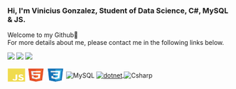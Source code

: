 ### Hi, I'm Vinicius Gonzalez, Student of Data Science, C#, MySQL & JS.
Welcome to my Github👋</br>
For more details about me, please contact me in the following links below.

<div>
  <a href = "https://vlgonzalez.github.io/cv/#principa"target="_blank"><img src="https://img.shields.io/badge/website-000000?style=for-the-badge&logo=About.me&logoColor=white"></a>
   <a href = "mailto:vinicius.vlg@hotmail.com"target="_blank"><img src="https://img.shields.io/badge/Microsoft_Outlook-0078D4?style=for-the-badge&logo=microsoft-outlook&logoColor=white" target="_blank"></a>
  <a href="https://www.linkedin.com/in/vin%C3%ADcius-gonzalez-758425b9/" target="_blank"><img src="https://img.shields.io/badge/-LinkedIn-%230077B5?style=for-the-badge&logo=linkedin&logoColor=white"></a> 
</div>

<div style="display: inline_block"><br>
  <a href="https://vlgonzalez.github.io/Dieta/" target="_blank"><img align="center" alt="Js" height="30" width="40"    src="https://raw.githubusercontent.com/devicons/devicon/master/icons/javascript/javascript-plain.svg"></a>
 <a href="https://vlgonzalez.github.io/cv/index.html#hoje" target="_blank"><img align="center" alt="HTML" height="30" width="40" src="https://raw.githubusercontent.com/devicons/devicon/master/icons/html5/html5-original.svg"></a>
  <img align="center" alt="CSS" height="30" width="40" src="https://raw.githubusercontent.com/devicons/devicon/master/icons/css3/css3-original.svg">
  <a https://github.com/vlgonzalez/Desafio-ecommerceRefinado/blob/main/ecommerceRefinado.sql target="_blank"><img align="center" alt="MySQL" height="50" width="60" src="https://cdn.jsdelivr.net/gh/devicons/devicon/icons/mysql/mysql-plain-wordmark.svg" /></a>
  <a href="https://github.com/vlgonzalez/desafio" target="_blank"><img align="center" alt="dotnet" height="50" width="60" src="https://cdn.jsdelivr.net/gh/devicons/devicon/icons/dot-net/dot-net-original-wordmark.svg" />
  <a https://github.com/vlgonzalez/desafio/blob/main/DesafioFundamentos/Models/Estacionamento.cs target="_blank"><img align="center" alt="Csharp" height="50" width="60" src="https://cdn.jsdelivr.net/gh/devicons/devicon/icons/csharp/csharp-original.svg" /></a>
</div>

<!--
**vlgonzalez/vlgonzalez** is a ✨ _special_ ✨ repository because its `README.md` (this file) appears on your GitHub profile.

Here are some ideas to get you started:

- 🔭 I’m currently working on ...
- 🌱 I’m currently learning ...
- 👯 I’m looking to collaborate on ...
- 🤔 I’m looking for help with ...
- 💬 Ask me about ...
- 📫 How to reach me: ...
- 😄 Pronouns: ...
- ⚡ Fun fact: ...
-->

